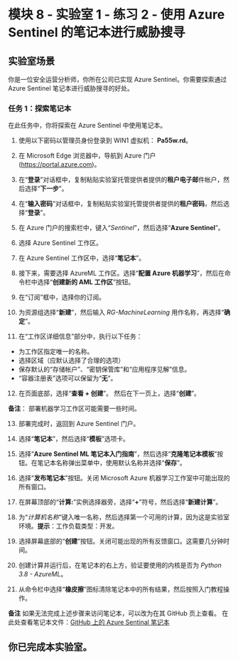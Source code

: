 # 模块 8 - 实验室 1 - 练习 2 - 使用 Azure Sentinel 的笔记本进行威胁搜寻

## 实验室场景

你是一位安全运营分析师，你所在公司已实现 Azure Sentinel。你需要探索通过 Azure Sentinel 笔记本进行威胁搜寻的好处。

### 任务 1：探索笔记本

在此任务中，你将探索在 Azure Sentinel 中使用笔记本。

1. 使用以下密码以管理员身份登录到 WIN1 虚拟机： **Pa55w.rd**。  

2. 在 Microsoft Edge 浏览器中，导航到 Azure 门户 (https://portal.azure.com)。

3. 在“**登录**”对话框中，复制粘贴实验室托管提供者提供的**租户电子邮**件帐户，然后选择“**下一步**”。

4. 在“**输入密码**”对话框中，复制粘贴实验室托管提供者提供的**租户密码**，然后选择“**登录**”。

5. 在 Azure 门户的搜索栏中，键入“*Sentinel*”，然后选择“**Azure Sentinel**”。

6. 选择 Azure Sentinel 工作区。

7. 在 Azure Sentinel 工作区中，选择“**笔记本**”。

8. 接下来，需要选择 AzureML 工作区。选择“**配置 Azure 机器学习**”，然后在命令栏中选择“**创建新的 AML 工作区**”按钮。

9. 在“订阅”框中，选择你的订阅。

10. 为资源组选择“**新建**”，然后输入 *RG-MachineLearning* 用作名称，再选择“**确定**”。 

11.	在“工作区详细信息”部分中，执行以下任务：
- 为工作区指定唯一的名称。
- 选择区域（应默认选择了合理的选项）
- 保存默认的“存储帐户”、“密钥保管库”和“应用程序见解”信息。
- “容器注册表”选项可以保留为“**无**”。

12.	在页面底部，选择“**查看 + 创建**”。 然后在下一页上，选择“**创建**”。

**备注**： 部署机器学习工作区可能需要一些时间。 

13.	部署完成时，返回到 Azure Sentinel 门户。

14. 选择“**笔记本**”，然后选择“**模板**”选项卡。 

15. 选择“**Azure Sentinel ML 笔记本入门指南**”，然后选择“**克隆笔记本模板**”按钮。在笔记本名称弹出菜单中，使用默认名称并选择“**保存**”。

16. 选择“**发布笔记本**”按钮。关闭 Microsoft Azure 机器学习工作室中可能出现的所有窗口。

17.	在屏幕顶部的“**计算:**”实例选择器旁，选择“**+**”符号，然后选择“**新建计算**”。

18.	为“*计算机名称*”键入唯一名称，然后选择第一个可用的计算，因为这是实验室环境。**提示**：工作负载类型：开发。

19.	选择屏幕底部的“**创建**”按钮。关闭可能出现的所有反馈窗口。这需要几分钟时间。

20.	创建计算并运行后，在笔记本的右上方，验证要使用的内核是否为 *Python 3.8 - AzureML*。

21. 从命令栏中选择“**橡皮擦**”图标清除笔记本中的所有结果，然后按照入门教程操作。

**备注** 如果无法完成上述步骤来访问笔记本，可以改为在其 GitHub 页上查看。  在此处查看笔记本文件：[GitHub 上的 Azure Sentinal 笔记本](https://github.com/Azure/Azure-Sentinel-Notebooks/blob/8122bca32387d60a8ee9c058ead9d3ab8f4d61e6/A%20Getting%20Started%20Guide%20For%20Azure%20Sentinel%20ML%20Notebooks.ipynb) 

## 你已完成本实验室。
